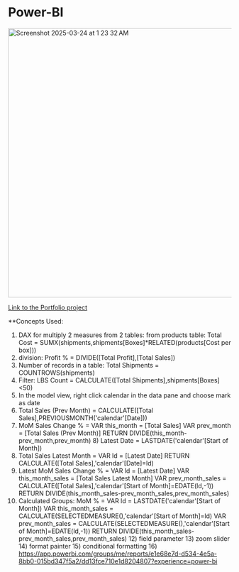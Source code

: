 # Power-BI
<img width="607" alt="Screenshot 2025-03-24 at 1 23 32 AM" src="https://github.com/user-attachments/assets/d421278f-790b-43b9-a591-009e8c8822d0" />

[Link to the Portfolio project](https://app.powerbi.com/view?r=eyJrIjoiZmU2ODcwOTItNTBlZS00ZDViLTgyOWUtNWZmOWNmMzc4OTc3IiwidCI6ImNlN2MyYzVlLTQ1NmEtNGM5NC1iMWU2LTIyNDQ0ODdiNWNhOSIsImMiOjJ9)



**Concepts Used:
1) DAX for multiply 2 measures from 2 tables: 
from products table: Total Cost = SUMX(shipments,shipments[Boxes]*RELATED(products[Cost per box]))
2) division: Profit % = DIVIDE([Total Profit],[Total Sales])
3) Number of records in a table: Total Shipments = COUNTROWS(shipments)
4) Filter: LBS Count = CALCULATE([Total Shipments],shipments[Boxes]<50)
5) In the model view, right click calendar in the data pane and choose mark as date
6) Total Sales (Prev Month) = CALCULATE([Total Sales],PREVIOUSMONTH('calendar'[Date]))
7) MoM Sales Change % = 
        VAR this_month = [Total Sales]
        VAR prev_month = [Total Sales (Prev Month)]
    RETURN 
        DIVIDE(this_month-prev_month,prev_month)
   8) Latest Date = LASTDATE('calendar'[Start of Month])
9) Total Sales Latest Month = 
        VAR ld = [Latest Date]
    RETURN
        CALCULATE([Total Sales],'calendar'[Date]=ld)
10) Latest MoM Sales Change % = 
        VAR ld = [Latest Date]
        VAR this_month_sales = [Total Sales Latest Month]
        VAR prev_month_sales = CALCULATE([Total Sales],'calendar'[Start of Month]=EDATE(ld,-1))
    RETURN DIVIDE(this_month_sales-prev_month_sales,prev_month_sales)
11) Calculated Groups:
    MoM % = 
        VAR ld = LASTDATE('calendar'[Start of Month])
        VAR this_month_sales = CALCULATE(SELECTEDMEASURE(),'calendar'[Start of Month]=ld)
        VAR prev_month_sales = CALCULATE(SELECTEDMEASURE(),'calendar'[Start of Month]=EDATE(ld,-1))
    RETURN DIVIDE(this_month_sales-prev_month_sales,prev_month_sales)
    12) field parameter
    13) zoom slider
    14) format painter
    15) conditional formatting
    16) https://app.powerbi.com/groups/me/reports/e1e68e7d-d534-4e5a-8bb0-015bd347f5a2/dd13fce710e1d8204807?experience=power-bi
